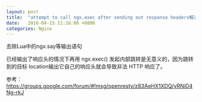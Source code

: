 ```yaml
---
layout: post
title:  "attempt to call ngx.exec after sending out response headers解决"
date:   2016-04-15 11:16:00 +0800
categories: Nginx
---
```


去除Lua中的ngx.say等输出语句

已经输出了响应头的情况下再用 ngx.exec() 发起内部跳转是无意义的，因为跳转到的目标 location输出它自己的响应头就会导致非法 HTTP 响应了。


参考：<a href="https://groups.google.com/forum/#!msg/openresty/z83AeHX1XDQ/yRNiD4Ng-rkJ" target="_blank">https://groups.google.com/forum/#!msg/openresty/z83AeHX1XDQ/yRNiD4Ng-rkJ</a>
